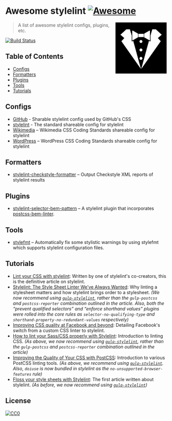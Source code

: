# Awesome stylelint [![Awesome](https://cdn.rawgit.com/sindresorhus/awesome/d7305f38d29fed78fa85652e3a63e154dd8e8829/media/badge.svg)](https://github.com/sindresorhus/awesome)

[<img src="https://raw.githubusercontent.com/stylelint/stylelint/master/identity/stylelint-icon-white-512.png" width="160" align="right" alt="stylelint">](http://stylelint.org)

> A list of awesome stylelint configs, plugins, etc.

[![Build Status](https://travis-ci.org/ntwb/awesome-stylelint.svg?branch=master)](https://travis-ci.org/ntwb/awesome-stylelint)

## Table of Contents

- [Configs](#configs)
- [Formatters](#Formatters)
- [Plugins](#plugins)
- [Tools](#tools)
- [Tutorials](#tutorials)

## Configs

- [GitHub](https://github.com/primer/stylelint-config-primer) - Sharable stylelint config used by GitHub's CSS
- [stylelint](https://github.com/stylelint/stylelint-config-standard) - The standard shareable config for stylelint
- [Wikimedia](https://github.com/wikimedia/stylelint-config-wikimedia) – Wikimedia CSS Coding Standards shareable config for stylelint
- [WordPress](https://github.com/ntwb/stylelint-config-wordpress/) – WordPress CSS Coding Standards shareable config for stylelint

## Formatters

- [stylelint-checkstyle-formatter](https://github.com/davidtheclark/stylelint-checkstyle-formatter) – Output Checkstyle XML reports of stylelint results

## Plugins

- [stylelint-selector-bem-pattern](https://github.com/davidtheclark/stylelint-selector-bem-pattern) – A stylelint plugin that incorporates [postcss-bem-linter](https://github.com/postcss/postcss-bem-linter).

## Tools

- [stylefmt](https://github.com/morishitter/stylefmt) – Automatically fix some stylistic warnings by using stylefmt which supports stylelint configuration files.

## Tutorials

- [Lint your CSS with stylelint](https://css-tricks.com/stylelint/): Written by one of stylelint's co-creators, this is the definitive article on stylelint.
- [Stylelint: The Style Sheet Linter We’ve Always Wanted](https://www.smashingmagazine.com/2016/05/stylelint-the-style-sheet-linter-weve-always-wanted/): Why linting a stylesheet matters and how stylelint brings order to a stylesheet. *(We now recommend using [`gulp-stylelint`](https://github.com/olegskl/gulp-stylelint), rather than the `gulp-postcss` and `postcss-reporter` combination outlined in the article. Also, both the “prevent qualified selectors” and “enforce shorthand values” plugins were rolled into the core rules as `selector-no-qualifying-type` and `shorthand-property-no-redundant-values` respectively)*
- [Improving CSS quality at Facebook and beyond](https://code.facebook.com/posts/879890885467584/improving-css-quality-at-facebook-and-beyond): Detailing Facebook's switch from a custom CSS linter to stylelint.
- [How to lint your Sass/CSS properly with Stylelint](http://www.creativenightly.com/2016/02/How-to-lint-your-css-with-stylelint/): Introduction to linting CSS. *(As above, we now recommend using [`gulp-stylelint`](https://github.com/olegskl/gulp-stylelint), rather than the `gulp-postcss` and `postcss-reporter` combination outlined in the article)*
- [Improving the Quality of Your CSS with PostCSS](http://www.sitepoint.com/improving-the-quality-of-your-css-with-postcss/): Introduction to various PostCSS linting tools. *(As above, we recommend using [`gulp-stylelint`](https://github.com/olegskl/gulp-stylelint). Also, `doiuse` is now bundled in stylelint as the `no-unsupported-browser-features` rule)*
- [Floss your style sheets with Stylelint](https://benfrain.com/floss-your-style-sheets-with-stylelint/): The first article written about stylelint. *(As before, we now recommend using [`gulp-stylelint`](https://github.com/olegskl/gulp-stylelint))*

## License

[![CC0](https://i.creativecommons.org/p/zero/1.0/88x31.png)](https://creativecommons.org/publicdomain/zero/1.0/)
